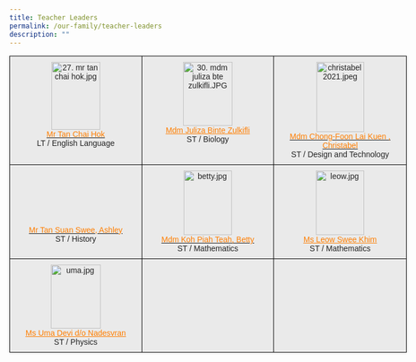 ```yaml
---
title: Teacher Leaders
permalink: /our-family/teacher-leaders
description: ""
---
```

<style type="text/css">
.tg  {border-collapse:collapse;border-spacing:0;}
.tg td{border-color:black;border-style:solid;border-width:1px;font-family:Arial, sans-serif;font-size:14px;
  overflow:hidden;padding:10px 5px;word-break:normal;}
.tg th{border-color:black;border-style:solid;border-width:1px;font-family:Arial, sans-serif;font-size:14px;
  font-weight:normal;overflow:hidden;padding:10px 5px;word-break:normal;}
.tg .tg-ii8k{background-color:#EAEAEA;color:#222;text-align:center;vertical-align:top}
.tg .tg-ku5w{background-color:#EAEAEA;color:#222;text-align:center;vertical-align:middle}
</style>
<table class="tg" style="undefined;table-layout: fixed; width: 709px">
<colgroup>
<col style="width: 236px">
<col style="width: 236px">
<col style="width: 237px">
</colgroup>
<thead>
  <tr>
    <th class="tg-ii8k"><img src="https://christchurchsec.moe.edu.sg/qql/slot/u533/our%20family/teaching%20staff/2021/27.%20mr%20tan%20chai%20hok.jpg" alt="27. mr tan chai hok.jpg" width="87" height="121"><br><a href="mailto:TAN_Chai_Hok@schools.gov.sg" target="_blank" rel="noopener noreferrer"><span style="text-decoration:none;color:#FF7E00">Mr Tan Chai Hok</span></a><br>LT / English Language</th>
    <th class="tg-ii8k"><img src="https://christchurchsec.moe.edu.sg/qql/slot/u533/our%20family/Senior%20Teacher/30.%20mdm%20juliza%20bte%20zulkifli.JPG" alt="30. mdm juliza bte zulkifli.JPG" width="88" height="114"><br><a href="mailto:juliza_zulkifli@schools.gov.sg" target="_blank" rel="noopener noreferrer"><span style="text-decoration:underline;color:#FF7E00">Mdm Juliza Binte Zulkifli</span></a><br>ST / Biology</th>
    <th class="tg-ii8k"><img src="https://christchurchsec.moe.edu.sg/qql/slot/u533/our%20family/teaching%20staff/ACT_dept/2021/christabel%202021.jpeg" alt="christabel 2021.jpeg" width="85" height="125"><br><a href="mailto:foon_lai_kuen@schools.gov.sg" target="_blank" rel="noopener noreferrer"><span style="text-decoration:none;color:#FF7E00">Mdm Chong-Foon Lai Kuen , Christabel</span></a><br><span style="color:#222;background-color:#EAEAEA">ST / Design and Technology</span></th>
  </tr>
</thead>
<tbody>
  <tr>
    <td class="tg-ku5w"><br><span style="color:#222;background-color:#EAEAEA"> </span><a href="mailto:tan_suan_swee_ashley@schools.gov.sg" target="_blank" rel="noopener noreferrer"><span style="text-decoration:none;color:#FF7E00"><br><br><br><br>Mr Tan Suan Swee, Ashley</span></a><br><span style="color:#222;background-color:#EAEAEA">ST / History</span><br></td>
    <td class="tg-ii8k"><img src="https://christchurchsec.moe.edu.sg/qql/slot/u690/Department/English/betty.jpg" alt="betty.jpg" width="86" height="115"><br><a href="mailto:koh_piah_teah@schools.gov.sg" target="_blank" rel="noopener noreferrer"><span style="text-decoration:none;color:#FF7E00">Mdm Koh Piah Teah, Betty </span></a><br>ST /  Mathematics</td>
    <td class="tg-ii8k"><img src="https://christchurchsec.moe.edu.sg/qql/slot/u690/Staff/leow.jpg" alt="leow.jpg" width="86" height="115"><br><a href="mailto:leow_swee_khim@schools.gov.sg" target="_blank" rel="noopener noreferrer"><span style="text-decoration:underline;color:#FF7E00">Ms Leow Swee Khim</span></a><br>ST /  Mathematics  <span style="color:#222;background-color:#EAEAEA"> </span></td>
  </tr>
  <tr>
    <td class="tg-ii8k"><img src="https://christchurchsec.moe.edu.sg/qql/slot/u690/Staff/uma.jpg" alt="uma.jpg" width="89" height="114"><br>  <a href="mailto:uma_devi_nadesvaran@schools.gov.sg" target="_blank" rel="noopener noreferrer"><span style="text-decoration:underline;color:#FF7E00">Ms Uma Devi d/o Nadesvran </span></a><br>ST /  Physics</td>
    <td class="tg-ku5w"><span style="color:#222;background-color:#EAEAEA"> </span><br><br><br></td>
    <td class="tg-ku5w"><span style="color:#222;background-color:#EAEAEA"> </span></td>
  </tr>
</tbody>
</table>